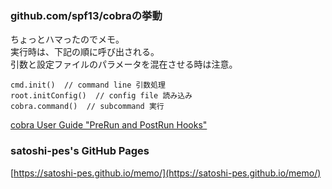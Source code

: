 ### github.com/spf13/cobraの挙動

ちょっとハマったのでメモ。  
実行時は、下記の順に呼び出される。  
引数と設定ファイルのパラメータを混在させる時は注意。

    cmd.init()  // command line 引数処理
    root.initConfig()  // config file 読み込み
    cobra.command()  // subcommand 実行

[cobra User Guide "PreRun and PostRun Hooks"](https://github.com/spf13/cobra/blob/master/user_guide.md#prerun-and-postrun-hooks)

### satoshi-pes's GitHub Pages
[https://satoshi-pes.github.io/memo/](https://satoshi-pes.github.io/memo/)
